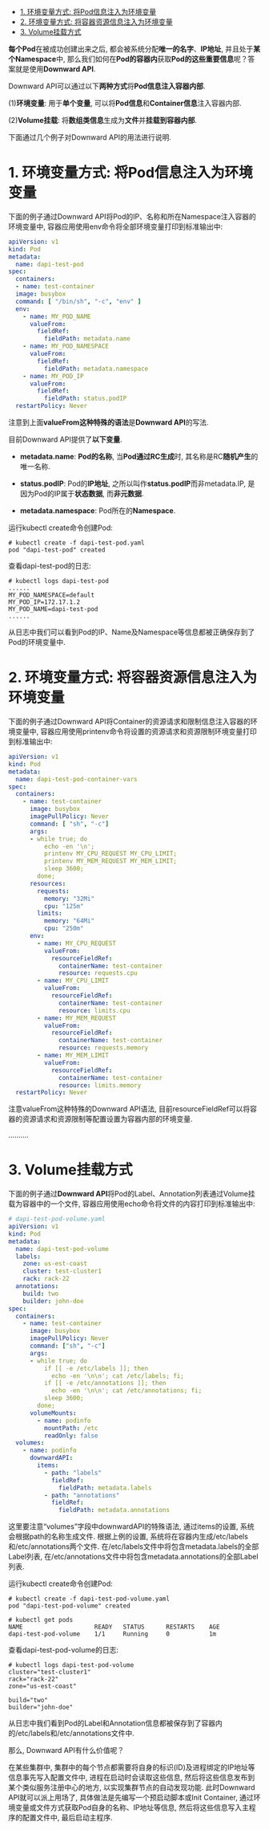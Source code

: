 
<!-- @import "[TOC]" {cmd="toc" depthFrom=1 depthTo=6 orderedList=false} -->

<!-- code_chunk_output -->

- [1. 环境变量方式: 将Pod信息注入为环境变量](#1-环境变量方式-将pod信息注入为环境变量)
- [2. 环境变量方式: 将容器资源信息注入为环境变量](#2-环境变量方式将容器资源信息注入为环境变量)
- [3. Volume挂载方式](#3-volume挂载方式)

<!-- /code_chunk_output -->

**每个Pod**在被成功创建出来之后, 都会被系统分配**唯一的名字**、**IP地址**, 并且处于**某个Namespace**中, 那么我们如何在**Pod的容器内**获取**Pod的这些重要信息**呢？答案就是使用**Downward API**. 

Downward API可以通过以下**两种方式**将**Pod信息注入容器内部**. 

(1)**环境变量**: 用于**单个变量**, 可以将**Pod信息**和**Container信息**注入容器内部. 

(2)**Volume挂载**: 将**数组类信息**生成为**文件**并**挂载到容器内部**. 

下面通过几个例子对Downward API的用法进行说明. 

# 1. 环境变量方式: 将Pod信息注入为环境变量

下面的例子通过Downward API将Pod的IP、名称和所在Namespace注入容器的环境变量中, 容器应用使用env命令将全部环境变量打印到标准输出中: 

```yaml
apiVersion: v1
kind: Pod
metadata:
  name: dapi-test-pod
spec:
  containers:
  - name: test-container
  image: busybox
  command: [ "/bin/sh", "-c", "env" ]
  env:
    - name: MY_POD_NAME
      valueFrom:
        fieldRef:
          fieldPath: metadata.name
    - name: MY_POD_NAMESPACE
      valueFrom:
        fieldRef:
          fieldPath: metadata.namespace
    - name: MY_POD_IP
      valueFrom:
        fieldRef:
          fieldPath: status.podIP
  restartPolicy: Never
```

注意到上面**valueFrom这种特殊的语法**是**Downward API**的写法. 

目前Downward API提供了**以下变量**. 

- **metadata.name**: **Pod的名称**, 当**Pod通过RC生成**时, 其名称是RC**随机产生**的唯一名称. 

- **status.podIP**: Pod的**IP地址**, 之所以叫作**status.podIP**而非metadata.IP, 是因为Pod的IP属于**状态数据**, 而**非元数据**. 

- **metadata.namespace**: Pod所在的**Namespace**. 

运行kubectl create命令创建Pod: 

```
# kubectl create -f dapi-test-pod.yaml
pod "dapi-test-pod" created
```

查看dapi-test-pod的日志: 

```
# kubectl logs dapi-test-pod
......
MY_POD_NAMESPACE=default
MY_POD_IP=172.17.1.2
MY_POD_NAME=dapi-test-pod
......
```

从日志中我们可以看到Pod的IP、Name及Namespace等信息都被正确保存到了Pod的环境变量中. 

# 2. 环境变量方式: 将容器资源信息注入为环境变量

下面的例子通过Downward API将Container的资源请求和限制信息注入容器的环境变量中, 容器应用使用printenv命令将设置的资源请求和资源限制环境变量打印到标准输出中: 

```yaml
apiVersion: v1
kind: Pod
metadata:
  name: dapi-test-pod-container-vars 
spec:
  containers:
    - name: test-container
      image: busybox
      imagePullPolicy: Never
      command: [ "sh", "-c"]
      args:
      - while true; do
          echo -en '\n';
          printenv MY_CPU_REQUEST MY_CPU_LIMIT;
          printenv MY_MEM_REQUEST MY_MEM_LIMIT;
          sleep 3600;
        done;
      resources:
        requests:
          memory: "32Mi"
          cpu: "125m"
        limits:
          memory: "64Mi"
          cpu: "250m"
      env:
        - name: MY_CPU_REQUEST
          valueFrom:
            resourceFieldRef:
              containerName: test-container
              resource: requests.cpu
        - name: MY_CPU_LIMIT
          valueFrom:
            resourceFieldRef:
              containerName: test-container
              resource: limits.cpu
        - name: MY_MEM_REQUEST
          valueFrom:
            resourceFieldRef:
              containerName: test-container
              resource: requests.memory
        - name: MY_MEM_LIMIT
          valueFrom:
            resourceFieldRef:
              containerName: test-container
              resource: limits.memory
  restartPolicy: Never
```

注意valueFrom这种特殊的Downward API语法, 目前resourceFieldRef可以将容器的资源请求和资源限制等配置设置为容器内部的环境变量. 

..........

# 3. Volume挂载方式

下面的例子通过**Downward API**将Pod的Label、Annotation列表通过Volume挂载为容器中的一个文件, 容器应用使用echo命令将文件的内容打印到标准输出中:

```yaml
# dapi-test-pod-volume.yaml
apiVersion: v1 
kind: Pod 
metadata:
  name: dapi-test-pod-volume
  labels:
    zone: us-est-coast
    cluster: test-cluster1
    rack: rack-22
  annotations:
    build: two
    builder: john-doe
spec:
  containers:
    - name: test-container
      image: busybox
      imagePullPolicy: Never
      command: ["sh", "-c"]
      args:
      - while true; do
          if [[ -e /etc/labels ]]; then
            echo -en '\n\n'; cat /etc/labels; fi;
          if [[ -e /etc/annotations ]]; then
            echo -en '\n\n'; cat /etc/annotations; fi;
          sleep 3600;
        done;
      volumeMounts:
        - name: podinfo
          mountPath: /etc
          readOnly: false
  volumes:
    - name: podinfo
      downwardAPI:
        items:
          - path: "labels"
            fieldRef:
              fieldPath: metadata.labels
          - path: "annotations"
            fieldRef:
              fieldPath: metadata.annotations 
```

这里要注意“volumes”字段中downwardAPI的特殊语法, 通过items的设置, 系统会根据path的名称生成文件. 根据上例的设置, 系统将在容器内生成/etc/labels和/etc/annotations两个文件. 在/etc/labels文件中将包含metadata.labels的全部Label列表, 在/etc/annotations文件中将包含metadata.annotations的全部Label列表. 

运行kubectl create命令创建Pod:

```
# kubectl create -f dapi-test-pod-volume.yaml
pod "dapi-test-pod-volume" created

# kubectl get pods
NAME                    READY   STATUS      RESTARTS    AGE
dapi-test-pod-volume    1/1     Running     0           1m
```

查看dapi\-test\-pod\-volume的日志: 

```
# kubectl logs dapi-test-pod-volume
cluster="test-cluster1"
rack="rack-22"
zone="us-est-coast"

build="two"
builder="john-doe"
```

从日志中我们看到Pod的Label和Annotation信息都被保存到了容器内的/etc/labels和/etc/annotations文件中. 

那么, Downward API有什么价值呢？

在某些集群中, 集群中的每个节点都需要将自身的标识(ID)及进程绑定的IP地址等信息事先写入配置文件中, 进程在启动时会读取这些信息, 然后将这些信息发布到某个类似服务注册中心的地方, 以实现集群节点的自动发现功能. 此时Downward API就可以派上用场了, 具体做法是先编写一个预启动脚本或Init Container, 通过环境变量或文件方式获取Pod自身的名称、IP地址等信息, 然后将这些信息写入主程序的配置文件中, 最后启动主程序. 
